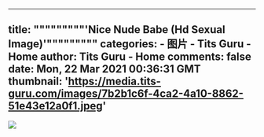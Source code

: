 
---
title: """""""""'Nice Nude Babe (Hd Sexual Image)'"""""""""
categories: 
    - 图片
    - Tits Guru - Home
author: Tits Guru - Home
comments: false
date: Mon, 22 Mar 2021 00:36:31 GMT
thumbnail: 'https://media.tits-guru.com/images/7b2b1c6f-4ca2-4a10-8862-51e43e12a0f1.jpeg'
---

<div>   
<img src="https://media.tits-guru.com/images/7b2b1c6f-4ca2-4a10-8862-51e43e12a0f1.jpeg" referrerpolicy="no-referrer">  
</div>
            